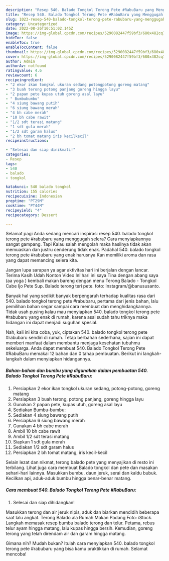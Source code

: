```yaml
---
description: "Resep 540. Balado Tongkol Terong Pete #RabuBaru yang Menggugah Selera"
title: "Resep 540. Balado Tongkol Terong Pete #RabuBaru yang Menggugah Selera"
slug: 1023-resep-540-balado-tongkol-terong-pete-rabubaru-yang-menggugah-selera
category: Uncategorized
date: 2022-08-26T10:51:02.145Z
image: https://img-global.cpcdn.com/recipes/5290082447f59bf3/680x482cq70/540-balado-tongkol-terong-pete-rabubaru-foto-resep-utama.jpg
hideToc: false
enableToc: true
enableTocContent: false
thumbnail: https://img-global.cpcdn.com/recipes/5290082447f59bf3/680x482cq70/540-balado-tongkol-terong-pete-rabubaru-foto-resep-utama.jpg
cover: https://img-global.cpcdn.com/recipes/5290082447f59bf3/680x482cq70/540-balado-tongkol-terong-pete-rabubaru-foto-resep-utama.jpg
author: Admin
authorAv: notfound
ratingvalue: 4.6
reviewcount: 6
recipeingredient:
- "2 ekor ikan tongkol ukuran sedang potongpotong goreng matang"
- "3 buah terong potong panjang goreng hingga layu"
- "2 papan pete kupas utuh goreng asal layu"
- " Bumbubumbu"
- "4 siung bawang putih"
- "6 siung bawang merah"
- "4 bh cabe merah"
- "10 bh cabe rawit"
- "1/2 sdt terasi matang"
- "1 sdt gula merah"
- "1/2 sdt garam halus"
- "2 bh tomat matang iris kecilkecil"
recipeinstructions:

- "Selesai dan siap dinikmati!"
categories:
- Resep
tags:
- 540
- balado
- tongkol

katakunci: 540 balado tongkol 
nutrition: 155 calories
recipecuisine: Indonesian
preptime: "PT29M"
cooktime: "PT44M"
recipeyield: "4"
recipecategory: Dessert

---
```



Selamat pagi Anda sedang mencari inspirasi resep 540. balado tongkol terong pete #rabubaru yang menggugah selera? Cara menyiapkannya sangat gampang. Tapi Kalau salah mengolah maka hasilnya tidak akan memuaskan dan justru cenderung tidak enak. Padahal 540. balado tongkol terong pete #rabubaru yang enak harusnya Kan memiliki aroma dan rasa yang dapat memancing selera kita.


Jangan lupa sarapan ya agar aktivitas hari ini berjalan dengan lancar. Terima Kasih Udah Nonton Video Ini!hari ini saya Tina dengan abang saya (aa yoga ) kembali makan bareng dengan menu Terong Balado - Tongkol Cabe Ijo Pete Sup. Balado terong teri pete. foto: Instagram/@banususanto.

Banyak hal yang sedikit banyak berpengaruh terhadap kualitas rasa dari 540. balado tongkol terong pete #rabubaru, pertama dari jenis bahan, lalu pemilihan bahan segar sampai cara membuat dan menghidangkannya. Tidak usah pusing kalau mau menyiapkan 540. balado tongkol terong pete #rabubaru yang enak di rumah, karena asal sudah tahu triknya maka hidangan ini dapat menjadi suguhan spesial.


Nah, kali ini kita coba, yuk, ciptakan 540. balado tongkol terong pete #rabubaru sendiri di rumah. Tetap berbahan sederhana, sajian ini dapat memberi manfaat dalam membantu menjaga kesehatan tubuhmu sekeluarga. Anda dapat membuat 540. Balado Tongkol Terong Pete #RabuBaru memakai 12 bahan dan 0 tahap pembuatan. Berikut ini langkah-langkah dalam menyiapkan hidangannya.

<!--inarticleads1-->

##### Bahan-bahan dan bumbu yang digunakan dalam pembuatan 540. Balado Tongkol Terong Pete #RabuBaru:

1. Persiapkan 2 ekor ikan tongkol ukuran sedang, potong-potong, goreng matang
1. Persiapkan 3 buah terong, potong panjang, goreng hingga layu
1. Gunakan 2 papan pete, kupas utuh, goreng asal layu
1. Sediakan  Bumbu-bumbu:
1. Sediakan 4 siung bawang putih
1. Persiapkan 6 siung bawang merah
1. Gunakan 4 bh cabe merah
1. Ambil 10 bh cabe rawit
1. Ambil 1/2 sdt terasi matang
1. Siapkan 1 sdt gula merah
1. Sediakan 1/2 sdt garam halus
1. Persiapkan 2 bh tomat matang, iris kecil-kecil


Selain lezat dan nikmat, terong balado pete yang menyajikan di resto ini terbilang. Lihat juga cara membuat Balado tongkol dan pete dan masakan sehari-hari lainnya. Masukkan bumbu, daun jeruk, serai dan kaldu bubuk. Kecilkan api, aduk-aduk bumbu hingga benar-benar matang. 

<!--inarticleads2-->

##### Cara membuat 540. Balado Tongkol Terong Pete #RabuBaru:


1. Selesai dan siap dihidangkan!

Masukkan terong dan air jeruk nipis, aduk dan biarkan mendidih beberapa saat lalu angkat. Terong Balado ala Rumah Makan Padang Foto: iStock. Langkah memasak resep bumbu balado terong dan telur. Petama, rebus telur ayam hingga matang, lalu kupas hingga bersih. Kemudian, goreng terong yang telah direndam air dan garam hingga matang. 

Gimana nih? Mudah bukan? Itulah cara menyiapkan 540. balado tongkol terong pete #rabubaru yang bisa kamu praktikkan di rumah. Selamat mencoba!
